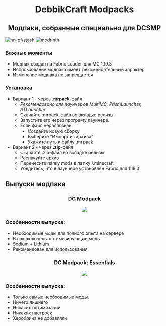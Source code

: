 <p align="center">
    <h1 align="center">DebbikCraft Modpacks</h1>
    <h2 align="center">Модпаки, собранные специально для DCSMP</h2>
</p>

[![nn-of/stash](https://user-images.githubusercontent.com/58265507/223539731-b6462caa-6d57-4c07-b242-67cebb6f1af5.png)](http://localhost:3000/stash/testProject)
[![modrinth](https://user-images.githubusercontent.com/58265507/223762648-7ac6fc0b-c44a-4bce-aef9-4e47356d5e41.png)]()

### Важные моменты
- Модпак создан на Fabric Loader для MC 1.19.3
- Использование модпака имеет рекомендательный характер
- Изменение модпака не запрещается

### Установка
- Вариант 1 - через **.mrpack**-файл
  - *Рекомендовано для лаунчеров MultiMC, PrismLauncher, ATLauncher*
  - Скачайте .mrpack-файл во вкладке релизы
  - Запустите его через програму лаунчера.
  - Если файл нераспознан:
    - Создайте новую сборку
    - Выберите "Импорт из архива"
    - Укажите путь к файлу .mrpack
- Вариант 2 - через **.zip**-файл
  - Скачайте .zip-файл во вкладке релизы
  - Распакуйте архив
  - Перенесите папку mods в папку /.minecraft
  - Убедитесь, что в лаунчере установлен Fabric для 1.19.3

## Выпуски модпака

<p align="center">
  <h3 align="center">DC Modpack</h3>
  <p align="center"><img src="https://user-images.githubusercontent.com/58265507/223847812-2bd540c8-faa5-428c-92a1-b765efa45dd6.png" /></p>
</p>

### Особенности выпуска:
- Необходимые моды для полного опыта на сервере
- В пак включены оптимизирующие моды
- Sodium + Lithium
- Рекомендован для использования

<p align="center">
  <h3 align="center">DC Modpack: Essentials</h3>
  <p align="center"><img src="https://user-images.githubusercontent.com/58265507/223847762-fcfa44c2-b1ae-43c7-9c3e-18e2412c3be7.png" /></p>
</p>

### Особенности выпуска:
- Только самые необходимые моды.
- Ничего лишнего
- Никаких оптимизаций
- Никаких настроек
- Херобрина не добавляли
